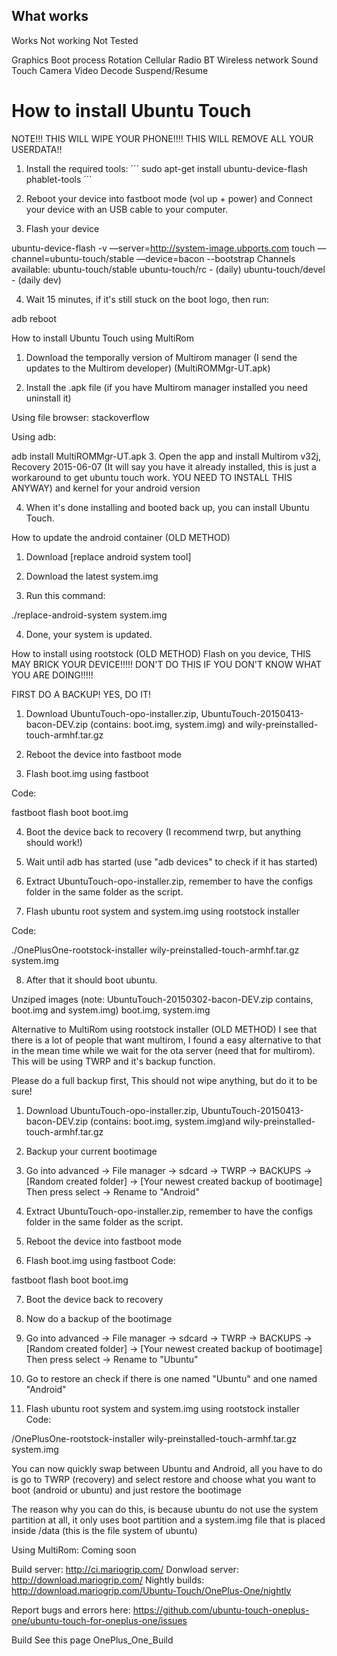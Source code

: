 ## What works
Works
Not working
Not Tested

Graphics
Boot process
Rotation
Cellular Radio
BT
Wireless network
Sound
Touch
Camera
Video Decode
Suspend/Resume


# How to install Ubuntu Touch
NOTE!!! THIS WILL WIPE YOUR PHONE!!!! THIS WILL REMOVE ALL YOUR USERDATA!!

1. Install the required tools:
´´´
sudo apt-get install ubuntu-device-flash phablet-tools
´´´
2. Reboot your device into fastboot mode (vol up + power) and Connect your device with an USB cable to your computer.

3. Flash your device

ubuntu-device-flash -v —server=http://system-image.ubports.com touch —channel=ubuntu-touch/stable —device=bacon --bootstrap
Channels available: ubuntu-touch/stable ubuntu-touch/rc - (daily) ubuntu-touch/devel - (daily dev)

4. Wait 15 minutes, if it's still stuck on the boot logo, then run:

adb reboot

How to install Ubuntu Touch using MultiRom
1. Download the temporally version of Multirom manager (I send the updates to the Multirom developer) (MultiROMMgr-UT.apk)

2. Install the .apk file (if you have Multirom manager installed you need uninstall it)

Using file browser: stackoverflow

Using adb:

adb install MultiROMMgr-UT.apk
3. Open the app and install Multirom v32j, Recovery 2015-06-07 (It will say you have it already installed, this is just a workaround to get ubuntu touch work. YOU NEED TO INSTALL THIS ANYWAY) and kernel for your android version

4. When it's done installing and booted back up, you can install Ubuntu Touch.


How to update the android container (OLD METHOD)
1. Download [replace android system tool]

2. Download the latest system.img

3. Run this command:

./replace-android-system system.img

4. Done, your system is updated.

How to install using rootstock (OLD METHOD)
Flash on you device, THIS MAY BRICK YOUR DEVICE!!!!! DON'T DO THIS IF YOU DON'T KNOW WHAT YOU ARE DOING!!!!!

FIRST DO A BACKUP! YES, DO IT!

1. Download UbuntuTouch-opo-installer.zip, UbuntuTouch-20150413-bacon-DEV.zip (contains: boot.img, system.img) and wily-preinstalled-touch-armhf.tar.gz

2. Reboot the device into fastboot mode

3. Flash boot.img using fastboot

Code:

fastboot flash boot boot.img

4. Boot the device back to recovery (I recommend twrp, but anything should work!)

5. Wait until adb has started (use "adb devices" to check if it has started)

6. Extract UbuntuTouch-opo-installer.zip, remember to have the configs folder in the same folder as the script.

7. Flash ubuntu root system and system.img using rootstock installer

Code:

./OnePlusOne-rootstock-installer wily-preinstalled-touch-armhf.tar.gz system.img

8. After that it should boot ubuntu.

Unziped images (note: UbuntuTouch-20150302-bacon-DEV.zip contains, boot.img and system.img) boot.img, system.img

Alternative to MultiRom using rootstock installer (OLD METHOD)
I see that there is a lot of people that want multirom, I found a easy alternative to that in the mean time while we wait for the ota server (need that for multirom). This will be using TWRP and it's backup function.

Please do a full backup first, This should not wipe anything, but do it to be sure!

1. Download UbuntuTouch-opo-installer.zip, UbuntuTouch-20150413-bacon-DEV.zip (contains: boot.img, system.img)and wily-preinstalled-touch-armhf.tar.gz

2. Backup your current bootimage

3. Go into advanced -> File manager -> sdcard -> TWRP -> BACKUPS -> [Random created folder] -> [Your newest created backup of bootimage] Then press select -> Rename to "Android"

4. Extract UbuntuTouch-opo-installer.zip, remember to have the configs folder in the same folder as the script.

5. Reboot the device into fastboot mode

6. Flash boot.img using fastboot Code:

fastboot flash boot boot.img

7. Boot the device back to recovery

8. Now do a backup of the bootimage

9. Go into advanced -> File manager -> sdcard -> TWRP -> BACKUPS -> [Random created folder] -> [Your newest created backup of bootimage] Then press select -> Rename to "Ubuntu"

10. Go to restore an check if there is one named "Ubuntu" and one named "Android"

11. Flash ubuntu root system and system.img using rootstock installer Code:

/OnePlusOne-rootstock-installer wily-preinstalled-touch-armhf.tar.gz system.img


You can now quickly swap between Ubuntu and Android, all you have to do is go to TWRP (recovery) and select restore and choose what you want to boot (android or ubuntu) and just restore the bootimage

The reason why you can do this, is because ubuntu do not use the system partition at all, it only uses boot partition and a system.img file that is placed inside /data (this is the file system of ubuntu)

Using MultiRom: Coming soon


Build server: http://ci.mariogrip.com/ Donwload server: http://download.mariogrip.com/ Nightly builds: http://download.mariogrip.com/Ubuntu-Touch/OnePlus-One/nightly

Report bugs and errors here: https://github.com/ubuntu-touch-oneplus-one/ubuntu-touch-for-oneplus-one/issues

Build
See this page OnePlus_One_Build